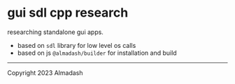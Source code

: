 # gui sdl cpp research

researching standalone gui apps.

- based on `sdl` library for low level os calls
- based on js `@almadash/builder` for installation and build

---

Copyright 2023 Almadash
